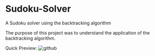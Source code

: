 # Sudoku-Solver
A Sudoku solver using the backtracking algorithm 

The purpose of this project was to understand the application of the backtracking algorithm.

Quick Preview:
![github](https://media.giphy.com/media/eLXTejuuSoOUgcQMmT/giphy.gif)
